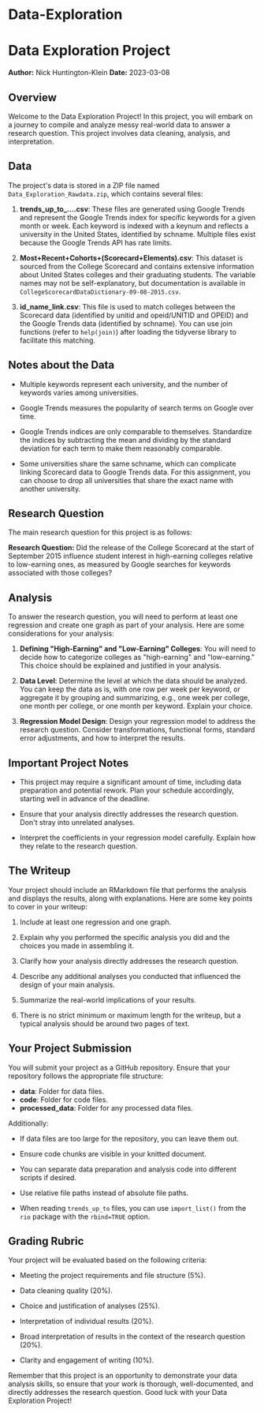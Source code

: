 # Data-Exploration

# Data Exploration Project

**Author:** Nick Huntington-Klein
**Date:** 2023-03-08

## Overview

Welcome to the Data Exploration Project! In this project, you will embark on a journey to compile and analyze messy real-world data to answer a research question. This project involves data cleaning, analysis, and interpretation.

## Data

The project's data is stored in a ZIP file named `Data_Exploration_Rawdata.zip`, which contains several files:

1. **trends_up_to_....csv**: These files are generated using Google Trends and represent the Google Trends index for specific keywords for a given month or week. Each keyword is indexed with a keynum and reflects a university in the United States, identified by schname. Multiple files exist because the Google Trends API has rate limits.

2. **Most+Recent+Cohorts+(Scorecard+Elements).csv**: This dataset is sourced from the College Scorecard and contains extensive information about United States colleges and their graduating students. The variable names may not be self-explanatory, but documentation is available in `CollegeScorecardDataDictionary-09-08-2015.csv`.

3. **id_name_link.csv**: This file is used to match colleges between the Scorecard data (identified by unitid and opeid/UNITID and OPEID) and the Google Trends data (identified by schname). You can use join functions (refer to `help(join)`) after loading the tidyverse library to facilitate this matching.

## Notes about the Data

- Multiple keywords represent each university, and the number of keywords varies among universities.

- Google Trends measures the popularity of search terms on Google over time.

- Google Trends indices are only comparable to themselves. Standardize the indices by subtracting the mean and dividing by the standard deviation for each term to make them reasonably comparable.

- Some universities share the same schname, which can complicate linking Scorecard data to Google Trends data. For this assignment, you can choose to drop all universities that share the exact name with another university.

## Research Question

The main research question for this project is as follows:

**Research Question:** 
Did the release of the College Scorecard at the start of September 2015 influence student interest in high-earning colleges relative to low-earning ones, as measured by Google searches for keywords associated with those colleges?

## Analysis

To answer the research question, you will need to perform at least one regression and create one graph as part of your analysis. Here are some considerations for your analysis:

1. **Defining "High-Earning" and "Low-Earning" Colleges**: You will need to decide how to categorize colleges as "high-earning" and "low-earning." This choice should be explained and justified in your analysis.

2. **Data Level**: Determine the level at which the data should be analyzed. You can keep the data as is, with one row per week per keyword, or aggregate it by grouping and summarizing, e.g., one week per college, one month per college, or one month per keyword. Explain your choice.

3. **Regression Model Design**: Design your regression model to address the research question. Consider transformations, functional forms, standard error adjustments, and how to interpret the results.

## Important Project Notes

- This project may require a significant amount of time, including data preparation and potential rework. Plan your schedule accordingly, starting well in advance of the deadline.

- Ensure that your analysis directly addresses the research question. Don't stray into unrelated analyses.

- Interpret the coefficients in your regression model carefully. Explain how they relate to the research question.

## The Writeup

Your project should include an RMarkdown file that performs the analysis and displays the results, along with explanations. Here are some key points to cover in your writeup:

1. Include at least one regression and one graph.

2. Explain why you performed the specific analysis you did and the choices you made in assembling it.

3. Clarify how your analysis directly addresses the research question.

4. Describe any additional analyses you conducted that influenced the design of your main analysis.

5. Summarize the real-world implications of your results.

6. There is no strict minimum or maximum length for the writeup, but a typical analysis should be around two pages of text.

## Your Project Submission

You will submit your project as a GitHub repository. Ensure that your repository follows the appropriate file structure:

- **data**: Folder for data files.
- **code**: Folder for code files.
- **processed_data**: Folder for any processed data files.

Additionally:

- If data files are too large for the repository, you can leave them out.

- Ensure code chunks are visible in your knitted document.

- You can separate data preparation and analysis code into different scripts if desired.

- Use relative file paths instead of absolute file paths.

- When reading `trends_up_to` files, you can use `import_list()` from the `rio` package with the `rbind=TRUE` option.

## Grading Rubric

Your project will be evaluated based on the following criteria:

- Meeting the project requirements and file structure (5%).

- Data cleaning quality (20%).

- Choice and justification of analyses (25%).

- Interpretation of individual results (20%).

- Broad interpretation of results in the context of the research question (20%).

- Clarity and engagement of writing (10%).

Remember that this project is an opportunity to demonstrate your data analysis skills, so ensure that your work is thorough, well-documented, and directly addresses the research question. Good luck with your Data Exploration Project!
